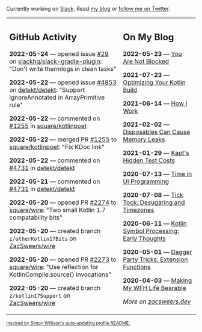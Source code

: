 Currently working on [Slack](https://slack.com/). Read [my blog](https://zacsweers.dev/) or [follow me on Twitter](https://twitter.com/ZacSweers).

<table><tr><td valign="top" width="60%">

## GitHub Activity
<!-- githubActivity starts -->
**2022-05-24** — opened issue [#29](https://github.com/slackhq/slack-gradle-plugin/issues/29) on [slackhq/slack-gradle-plugin](https://github.com/slackhq/slack-gradle-plugin): "Don't write thermlogs in clean tasks"

**2022-05-22** — opened issue [#4853](https://github.com/detekt/detekt/issues/4853) on [detekt/detekt](https://github.com/detekt/detekt): "Support ignoreAnnotated in ArrayPrimitive rule"

**2022-05-22** — commented on [#1255](https://github.com/square/kotlinpoet/pull/1255#issuecomment-1133954979) in [square/kotlinpoet](https://github.com/square/kotlinpoet)

**2022-05-22** — merged PR [#1255](https://github.com/square/kotlinpoet/pull/1255) to [square/kotlinpoet](https://github.com/square/kotlinpoet): "Fix KDoc link"

**2022-05-22** — commented on [#4731](https://github.com/detekt/detekt/issues/4731#issuecomment-1133900734) in [detekt/detekt](https://github.com/detekt/detekt)

**2022-05-21** — commented on [#4731](https://github.com/detekt/detekt/issues/4731#issuecomment-1133791877) in [detekt/detekt](https://github.com/detekt/detekt)

**2022-05-20** — opened PR [#2274](https://github.com/square/wire/pull/2274) to [square/wire](https://github.com/square/wire): "Two small Kotlin 1.7 compatability bits"

**2022-05-20** — created branch `z/otherKotlin17Bits` on [ZacSweers/wire](https://github.com/ZacSweers/wire)

**2022-05-20** — opened PR [#2273](https://github.com/square/wire/pull/2273) to [square/wire](https://github.com/square/wire): "Use reflection for KotlinCompile.source() invocations"

**2022-05-20** — created branch `z/kotlin17Support` on [ZacSweers/wire](https://github.com/ZacSweers/wire)
<!-- githubActivity ends -->
</td><td valign="top" width="40%">

## On My Blog
<!-- blog starts -->
**2022-05-23** — [You Are Not Blocked](https://www.zacsweers.dev/you-are-not-blocked/)

**2021-07-23** — [Optimizing Your Kotlin Build](https://www.zacsweers.dev/optimizing-your-kotlin-build/)

**2021-06-14** — [How I Work](https://www.zacsweers.dev/how-i-work/)

**2021-02-02** — [Disposables Can Cause Memory Leaks](https://www.zacsweers.dev/disposables-can-cause-memory-leaks/)

**2021-01-29** — [Kapt's Hidden Test Costs](https://www.zacsweers.dev/kapts-hidden-test-costs/)

**2020-07-13** — [Time in UI Programming](https://www.zacsweers.dev/time-in-ui/)

**2020-07-08** — [Tick Tock: Desugaring and Timezones](https://www.zacsweers.dev/ticktock-desugaring-timezones/)

**2020-06-11** — [Kotlin Symbol Processing: Early Thoughts](https://www.zacsweers.dev/kotlin-symbol-processor-early-thoughts/)

**2020-05-01** — [Dagger Party Tricks: Extension Functions](https://www.zacsweers.dev/dagger-party-tricks-extension-functions/)

**2020-04-03** — [Making My WFH Life Bearable](https://www.zacsweers.dev/making-wfh-life-bearable/)
<!-- blog ends -->
_More on [zacsweers.dev](https://zacsweers.dev/)_
</td></tr></table>

<sub><a href="https://simonwillison.net/2020/Jul/10/self-updating-profile-readme/">Inspired by Simon Willison's auto-updating profile README.</a></sub>